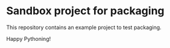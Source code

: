 # Sandbox project for packaging

This repository contains an example project to test packaging.

Happy Pythoning!
